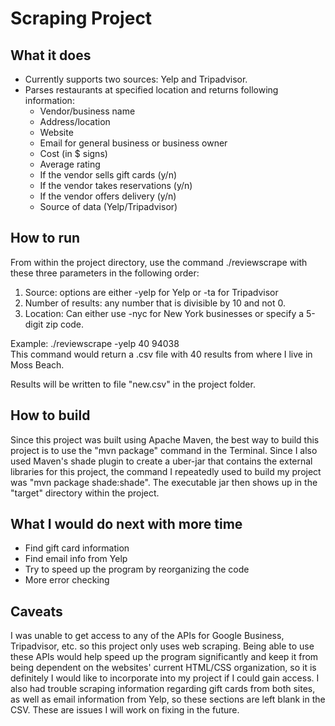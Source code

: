 # Scraping Project

## What it does
* Currently supports two sources: Yelp and Tripadvisor.
* Parses restaurants at specified location and returns following information:
  * Vendor/business name
  * Address/location
  * Website
  * Email for general business or business owner
  * Cost (in $ signs)
  * Average rating
  * If the vendor sells gift cards (y/n)
  * If the vendor takes reservations (y/n)
  * If the vendor offers delivery (y/n)
  * Source of data (Yelp/Tripadvisor)
  
## How to run
From within the project directory, use the command ./reviewscrape with these three
parameters in the following order:
1. Source: options are either -yelp for Yelp or -ta for Tripadvisor
2. Number of results: any number that is divisible by 10 and not 0.
3. Location: Can either use -nyc for New York businesses or specify a 5-digit
zip code.

Example: ./reviewscrape -yelp 40 94038  
This command would return a .csv file with 40 results from where I live in
Moss Beach.

Results will be written to file "new.csv" in the project folder.

## How to build
Since this project was built using Apache Maven, the best way to build 
this project is to use the "mvn package" command in the Terminal. Since I also 
used Maven's shade plugin to create a uber-jar that contains the external
libraries for this project, the command I repeatedly used to build my 
project was "mvn package shade:shade". The executable jar then shows up in 
the "target" directory within the project.

## What I would do next with more time
 * Find gift card information
 * Find email info from Yelp
 * Try to speed up the program by reorganizing the code
 * More error checking
 
 ## Caveats
 I was unable to get access to any of the APIs for Google Business, Tripadvisor, etc.
 so this project only uses web scraping. Being able to use these APIs would help speed up
 the program significantly and keep it from being dependent on the websites' current HTML/CSS
 organization, so it is definitely I would like to incorporate into my project if I could gain
 access. I also had trouble scraping information regarding gift cards from both sites, as well
 as email information from Yelp, so these sections are left blank in the CSV. These are 
 issues I will work on fixing in the future.
